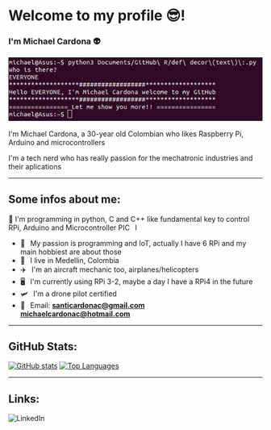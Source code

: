 # Welcome to my profile 😎! <br>
### I'm Michael Cardona 👽

![header](img/HEADER.png)

I'm Michael Cardona, a 30-year old Colombian who likes Raspberry Pi, Arduino and microcontrollers

I'm a tech nerd who has really passion for the mechatronic industries and their aplications
***
## Some infos about me:
 🐍 I'm programming in python, C and C++ like fundamental key to control RPi, Arduino and Microcontroller PIC⠀I 
* 💚⠀My passion is programming and IoT, actually I have 6 RPi and my main hobbiest are about those
* 📍⠀I live in Medellin, Colombia
* ✈️⠀I'm an aircraft mechanic too, airplanes/helicopters
* 🖥⠀I'm currently using RPi 3-2, maybe a day I have a RPi4 in the future
* 🛩️⠀I'm a drone pilot certified
* 📧⠀Email: **santicardonac@gmail.com**<br> **michaelcardonac@hotmail.com**<br>
***
## GitHub Stats:
[![GitHub stats](https://github-readme-stats.vercel.app/api?username=QuanTrieuPCYT&theme=tokyonight&hide_border=true)](https://qtpc.tech)
[![Top Languages](https://github-readme-stats.vercel.app/api/top-langs/?username=QuanTrieuPCYT&theme=tokyonight&layout=compact&hide_border=true)](https://qtpc.tech)
***
## Links:
![LinkedIn](www.linkedin.com/in/michael-santiago-cardona-cardona-a16482117)
